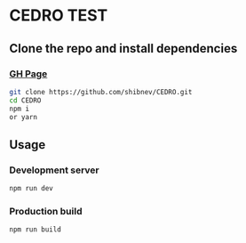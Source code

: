 # CEDRO TEST

## Clone the repo and install dependencies

### [GH Page](https://github.com/shibnev/CEDRO/dist/index.html)

```bash
git clone https://github.com/shibnev/CEDRO.git
cd CEDRO
npm i
or yarn
```

## Usage

### Development server

```bash
npm run dev
```

### Production build

```bash
npm run build
```
